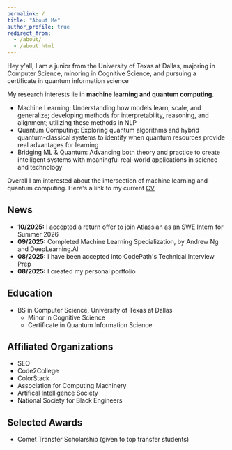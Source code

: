 ```yaml
---
permalink: /
title: "About Me"
author_profile: true
redirect_from: 
  - /about/
  - /about.html
---
```


Hey y'all, I am a junior from the University of Texas at Dallas, majoring in Computer Science, minoring in Cognitive Science, and pursuing a certificate in quantum information science

My research interests lie in **machine learning and quantum computing**. 
* Machine Learning: Understanding how models learn, scale, and generalize; developing methods for interpretability, reasoning, and alignment; utilizing these methods in NLP
* Quantum Computing: Exploring quantum algorithms and hybrid quantum-classical systems to identify when quantum resources provide real advantages for learning
* Bridging ML & Quantum: Advancing both theory and practice to create intelligent systems with meaningful real-world applications in science and technology


Overall I am interested about the intersection of machine learning and quantum computing.
Here's a link to my current [CV](/files/Kamsi_Ozorji_CV.pdf)

## News
* **10/2025:** I accepted a return offer to join Atlassian as an SWE Intern for Summer 2026
* **09/2025:** Completed Machine Learning Specialization, by Andrew Ng and DeepLearning.AI
* **08/2025:** I have been accepted into CodePath's Technical Interview Prep 
* **08/2025:** I created my personal portfolio

## Education
* BS in Computer Science, University of Texas at Dallas
  * Minor in Cognitive Science
  * Certificate in Quantum Information Science  

## Affiliated Organizations
* SEO
* Code2College
* ColorStack
* Association for Computing Machinery
* Artifical Intelligence Society
* National Society for Black Engineers

## Selected Awards 
* Comet Transfer Scholarship (given to top transfer students)